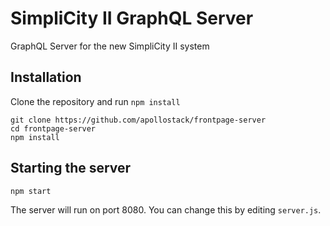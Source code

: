 # SimpliCity II GraphQL Server

GraphQL Server for the new SimpliCity II system

## Installation

Clone the repository and run `npm install`

```
git clone https://github.com/apollostack/frontpage-server
cd frontpage-server
npm install
```

## Starting the server

```
npm start
```

The server will run on port 8080. You can change this by editing `server.js`.

